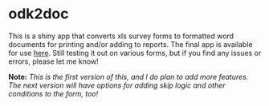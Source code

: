 # odk2doc
This is a shiny app that converts xls survey forms to formatted word documents for printing and/or adding to reports. The final app is available for use [here](https://zaeendesouza.shinyapps.io/ODK2Doc/). Still testing it out on various forms, but if you find any issues or errors, please let me know!


**Note:** *This is the first version of this, and I do plan to add more features. The next version will have options for adding skip logic and other conditions to the form, too!*
